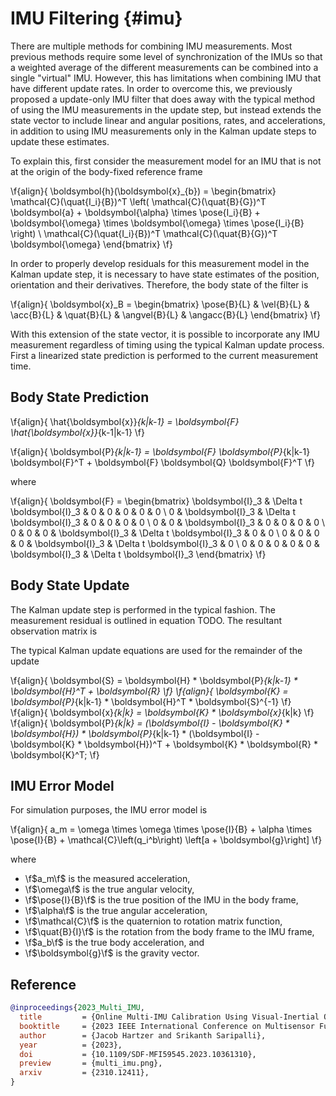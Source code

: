IMU Filtering {#imu}
============

There are multiple methods for combining IMU measurements. Most previous methods require some level of synchronization of the IMUs so that a weighted average of the different measurements can be combined into a single "virtual" IMU. However, this has limitations when combining IMU that have different update rates. In order to overcome this, we previously proposed a update-only IMU filter that does away with the typical method of using the IMU measurements in the update step, but instead extends the state vector to include linear and angular positions, rates, and accelerations, in addition to using IMU measurements only in the Kalman update steps to update these estimates.

To explain this, first consider the measurement model for an IMU that is not at the origin of the body-fixed reference frame

\f{align}{
\boldsymbol{h}(\boldsymbol{x}_{b}) = 
\begin{bmatrix}
    \mathcal{C}(\quat{I_i}{B})^T
    \left(
    \mathcal{C}(\quat{B}{G})^T \boldsymbol{a} +
    \boldsymbol{\alpha} \times \pose{I_i}{B} +
    \boldsymbol{\omega} \times \boldsymbol{\omega} \times \pose{I_i}{B}
    \right)
    \\
    \mathcal{C}(\quat{I_i}{B})^T
    \mathcal{C}(\quat{B}{G})^T
    \boldsymbol{\omega}
\end{bmatrix}
\f}

In order to properly develop residuals for this measurement model in the Kalman update step, it is necessary to have state estimates of the position, orientation and their derivatives. Therefore, the body state of the filter is

\f{align}{
  \boldsymbol{x}_B = 
  \begin{bmatrix}
    \pose{B}{L} &
    \vel{B}{L} &
    \acc{B}{L} &
    \quat{B}{L} &
    \angvel{B}{L} &
    \angacc{B}{L}
  \end{bmatrix}
\f}

With this extension of the state vector, it is possible to incorporate any IMU measurement regardless of timing using the typical Kalman update process. First a linearized state prediction is performed to the current measurement time.

## Body State Prediction

\f{align}{
  \hat{\boldsymbol{x}}_{k|k-1} = \boldsymbol{F} \hat{\boldsymbol{x}}_{k-1|k-1}
\f}

\f{align}{
  \boldsymbol{P}_{k|k-1} =
  \boldsymbol{F}
  \boldsymbol{P}_{k|k-1}
  \boldsymbol{F}^T + 
  \boldsymbol{F}
  \boldsymbol{Q}
  \boldsymbol{F}^T
\f}

where 

\f{align}{
  \boldsymbol{F} = 
  \begin{bmatrix}
    \boldsymbol{I}_3 & \Delta t \boldsymbol{I}_3 & 0 & 0 & 0 & 0 & 0 \\
    0 & \boldsymbol{I}_3 & \Delta t \boldsymbol{I}_3 & 0 & 0 & 0 & 0 \\
    0 & 0 & \boldsymbol{I}_3 & 0 & 0 & 0 & 0 \\
    0 & 0 & 0 & \boldsymbol{I}_3 & \Delta t \boldsymbol{I}_3 & 0 & 0 \\
    0 & 0 & 0 & 0 & \boldsymbol{I}_3 & \Delta t \boldsymbol{I}_3 & 0 \\
    0 & 0 & 0 & 0 & 0 & \boldsymbol{I}_3 & \Delta t \boldsymbol{I}_3
  \end{bmatrix}
\f}

## Body State Update

The Kalman update step is performed in the typical fashion. The measurement residual is outlined in equation TODO. The resultant observation matrix is

The typical Kalman update equations are used for the remainder of the update

\f{align}{
  \boldsymbol{S} = \boldsymbol{H} * \boldsymbol{P}_{k|k-1} * \boldsymbol{H}^T + \boldsymbol{R}
\f}
\f{align}{
  \boldsymbol{K} = \boldsymbol{P}_{k|k-1} * \boldsymbol{H}^T * \boldsymbol{S}^{-1}
\f}
\f{align}{
  \boldsymbol{x}_{k|k} = \boldsymbol{K} * \boldsymbol{x}_{k|k}
\f}
\f{align}{
  \boldsymbol{P}_{k|k} =  (\boldsymbol{I} - \boldsymbol{K} * \boldsymbol{H}) * \boldsymbol{P}_{k|k-1} * (\boldsymbol{I} - \boldsymbol{K} * \boldsymbol{H})^T + \boldsymbol{K} * \boldsymbol{R} * \boldsymbol{K}^T;
\f}

## IMU Error Model

For simulation purposes, the IMU error model is

\f{align}{
    a_m =
    \omega \times \omega \times \pose{I}{B} +
    \alpha \times \pose{I}{B} +
    \mathcal{C}\left(q_i^b\right)
    \left[a + \boldsymbol{g}\right]
\f}

where

- \f$a_m\f$            is the measured acceleration,
- \f$\omega\f$         is the true angular velocity,
- \f$\pose{I}{B}\f$    is the true position of the IMU in the body frame,
- \f$\alpha\f$         is the true angular acceleration,
- \f$\mathcal{C}\f$    is the quaternion to rotation matrix function,
- \f$\quat{B}{I}\f$    is the rotation from the body frame to the IMU frame,
- \f$a_b\f$            is the true body acceleration, and
- \f$\boldsymbol{g}\f$ is the gravity vector.


## Reference

```bibtex
@inproceedings{2023_Multi_IMU,
  title         = {Online Multi-IMU Calibration Using Visual-Inertial Odometry},
  booktitle     = {2023 IEEE International Conference on Multisensor Fusion and Integration for Intelligent Systems (MFI)},
  author        = {Jacob Hartzer and Srikanth Saripalli},
  year          = {2023},
  doi           = {10.1109/SDF-MFI59545.2023.10361310},
  preview       = {multi_imu.png},
  arxiv         = {2310.12411},
}
```
